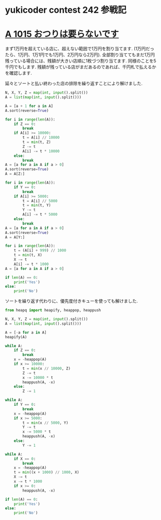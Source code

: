 # yukicoder contest 242 参戦記

# [A 1015 おつりは要らないです](https://yukicoder.me/problems/no/1015)

まず1万円を超えている店に、超えない範囲で1万円を割り当てます. (1万円だったら、1万円、1万1円でも1万円、2万円なら2万円). 全部割り当ててもまだ1万円残っている場合には、残額が大きい店順に1枚づつ割り当てます. 同様のことを5千円でもします. 残額が残っている店がまだあるのであれば、千円札で払えるかを確認します.

延々とソートと払い終わった店の排除を繰り返すことにより解けました.

```python
N, X, Y, Z = map(int, input().split())
A = list(map(int, input().split()))

A = [a + 1 for a in A]
A.sort(reverse=True)

for i in range(len(A)):
    if Z == 0:
        break
    if A[i] >= 10000:
        t = A[i] // 10000
        t = min(t, Z)
        Z -= t
        A[i] -= t * 10000
    else:
        break
A = [a for a in A if a > 0]
A.sort(reverse=True)
A = A[Z:]

for i in range(len(A)):
    if Y == 0:
        break
    if A[i] >= 5000:
        t = A[i] // 5000
        t = min(t, Y)
        Y -= t
        A[i] -= t * 5000
    else:
        break
A = [a for a in A if a > 0]
A.sort(reverse=True)
A = A[Y:]

for i in range(len(A)):
    t = (A[i] + 999) // 1000
    t = min(t, X)
    X -= t
    A[i] -= t * 1000
A = [a for a in A if a > 0]

if len(A) == 0:
    print('Yes')
else:
    print('No')
```

ソートを繰り返す代わりに、優先度付きキューを使っても解けました.

```python
from heapq import heapify, heappop, heappush

N, X, Y, Z = map(int, input().split())
A = list(map(int, input().split()))

A = [-a for a in A]
heapify(A)

while A:
    if Z == 0:
        break
    x = -heappop(A)
    if x >= 10000:
        t = min(x // 10000, Z)
        Z -= t
        x -= 10000 * t
        heappush(A, -x)
    else:
        Z -= 1

while A:
    if Y == 0:
        break
    x = -heappop(A)
    if x >= 5000:
        t = min(x // 5000, Y)
        Y -= t
        x -= 5000 * t
        heappush(A, -x)
    else:
        Y -= 1

while A:
    if X == 0:
        break
    x = -heappop(A)
    t = min((x + 1000) // 1000, X)
    X -= t
    x -= t * 1000
    if x >= 0:
        heappush(A, -x)

if len(A) == 0:
    print('Yes')
else:
    print('No')
```
